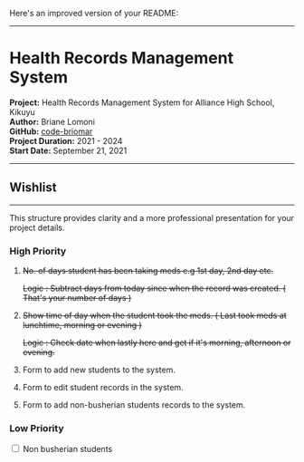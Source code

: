 Here's an improved version of your README:

---

# Health Records Management System

**Project:** Health Records Management System for Alliance High School, Kikuyu  
**Author:** Briane Lomoni  
**GitHub:** [code-briomar](https://github.com/code-briomar)  
**Project Duration:** 2021 - 2024  
**Start Date:** September 21, 2021

---

## Wishlist

---

This structure provides clarity and a more professional presentation for your project details.

### High Priority
1. <s><span>No. of days student has been taking meds e.g 1st day, 2nd day etc.</span>
<ul>
Logic : Subtract days from today since when the record was created. ( That's your number of days )
</ul>

2. <span>Show time of day when the student took the meds. ( Last took meds at lunchtime, morning or evening )
</span>
<ul>
Logic : Check date when lastly here and get if it's morning, afternoon or evening.
</ul>
</s>

3. <span>Form to add new students to the system.</span>

4. <span>Form to edit student records in the system.</span>

5. <span>Form to add non-busherian students records to the system.</span>



### Low Priority
<input type="checkbox"/> <span>Non busherian students </span> 